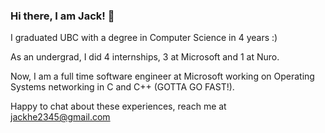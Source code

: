 ### Hi there, I am Jack! 👋

I graduated UBC with a degree in Computer Science in 4 years :)

As an undergrad, I did 4 internships, 3 at Microsoft and 1 at Nuro.

Now, I am a full time software engineer at Microsoft working on Operating Systems networking in C and C++ (GOTTA GO FAST!).

Happy to chat about these experiences, reach me at jackhe2345@gmail.com
